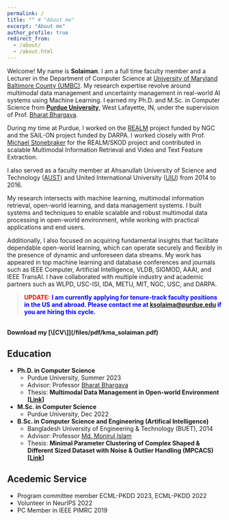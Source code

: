 ```yaml
---
permalink: /
title: "" # "About me"
excerpt: "About me"
author_profile: true
redirect_from: 
  - /about/
  - /about.html
---
```


Welcome! My name is **Solaiman**. I am a full time faculty member and a Lecturer in the Department of Computer Science at [University of Maryland Baltimore County (UMBC)](https://www.csee.umbc.edu/). My research expertise revolve around multimodal data management and uncertainty management in real-world AI systems using Machine Learning. I earned my Ph.D. and M.Sc. in Computer Science from [**Purdue University**](https://www.cs.purdue.edu/), West Lafayette, IN, under the supervision of Prof. [Bharat Bhargava](https://www.cs.purdue.edu/homes/bb/).

During my time at Purdue, I worked on the [REALM](https://news.northropgrumman.com/news/releases/northrop-grumman-launches-new-research-consortium-for-artificial-intelligence-and-machine-learning) project funded by NGC and the SAIL-ON project funded by DARPA. I worked closely with Prof. [Michael Stonebraker](https://www.csail.mit.edu/person/michael-stonebraker) for the REALM/SKOD project and contributed in scalable Multimodal Information Retrieval and Video and Text Feature Extraction. 
<!-- During the SAIL-ON project, I worked closely with Josh Alspector and rest of the Novelty Working Group (NWG) team on theories of novelty, including novelty detection, adaptation, and characterization in perception and planning domains. -->
<!--  -->
I also served as a faculty member at Ahsanullah University of Science and Technology ([AUST](https://www.aust.edu/cse)) and United International University ([UIU](https://www.uiu.ac.bd/)) from 2014 to 2016. 
<!-- My B.Sc. dissertation titled [‘Minimal Parameter Clustering of Complex Shaped Variable-sized Dataset (MPCACS)’](/files/publications/ug-thesis-2014.pdf) focused on unsupervised learning of complex datasets. -->

My research intersects with machine learning, multimodal information retrieval, open-world learning, and
data management systems. I built systems and techniques to enable scalable and robust multimodal data
processing in open-world environment, while working with practical applications and end users. 
<!-- Combining insights
from computer vision, nlp, representation learning, and information retrieval, I design techniques to enable practical
cross-modal retrieval system via feature-centered knowledge accumulation. -->
Additionally, I also focused on 
acquiring fundamental insights that facilitate dependable open-world learning, which can operate securely and
flexibly in the presence of dynamic and unforeseen data streams. My work has appeared in top machine learning and database conferences and journals such as IEEE Computer, Artificial Intelligence, VLDB, SIGMOD, AAAI, and IEEE TransAI.  I have collaborated with multiple industry and academic partners
such as WLPD, USC-ISI, IDA, METU, MIT, NGC, USC, and DARPA.

<!-- If you are interested in working with me and/or you are already a graduate student at UMBC, feel free to reach out. Undergraduate students can also reach out to me for senior thesis advising or independent work. I also recommend you take at least one of the Machine Learning or NLP or Deep Learning classes before getting into multimodal information retrieval or representation learning. -->

<!-- Welcome! My name is **Solaiman**. I earned my Ph.D. in Computer Science 
 from [**Purdue University**](https://www.cs.purdue.edu/), where my research centered on Multimodal Information Extraction and Situation-aware data recommendation in real-world applications. 
(http://purdue.edu/)
I was advised by Prof. [Bharat Bhargava](https://www.cs.purdue.edu/homes/bb/). 
During my Ph.D., I have worked closely with Prof. [Michael Stonebraker](https://www.csail.mit.edu/person/michael-stonebraker) for the [REALM/SKOD](https://news.northropgrumman.com/news/releases/northrop-grumman-launches-new-research-consortium-for-artificial-intelligence-and-machine-learning) project. -->
<!-- the A.M. Turing Award recipient Michael Stonebraker. -->
<!-- I earned my M.Sc. in Computer Science from Purdue University and my B.Sc. in [Computer Science & Engineering](https://cse.buet.ac.bd/) from [Bangladesh University of Engineering & Technology (BUET)](https://www.buet.ac.bd/web/#/) ([B.Sc. Dissertation](/files/publications/ug-thesis-2014.pdf)).  -->
<!-- I also served as a faculty member at Ahsanullah University of Science and Technology ([AUST](https://www.aust.edu/cse)) and United International University ([UIU](https://www.uiu.ac.bd/)). -->

<!-- My research interests revolve around heterogeneous data management in general, 
but the application areas of my work have been interdisciplinary, spanning from data discovery and novelty management to 
multimodal information retrieval, natural language processing, and video feature extraction. In collaboration with non-academic parties (e.g., West Lafayette Police Department, NGC), my systems are inspired by real-world use cases. 
<br>
I am interested in designing mechanisms for identifying patterns and novelties in heterogeneous data sources towards better understanding of the data, focusing on the explanability of the models to better use them for situational awareness.  -->



<!-- **Open To Work:**  -->
> <span style="color:red">**UPDATE:** </span><span style="color:blue"> **I am currently applying for tenure-track faculty positions in the US and abroad. Please contact me at [ksolaima@purdue.edu](mailto:ksolaima@purdue.edu) if you are hiring this cycle.** </span>
<br>
<i class="fas fa-fw fa-download" aria-hidden="true"></i> 
<b> Download my [\[CV\]](/files/pdf/kma_solaiman.pdf) 
<!-- [\[Research Statement\]](/files/pdf/Research_Statement.pdf) [\[Teaching Statement\]](/files/pdf/Teaching_Statement.pdf) [\[Diversity Statement\]](/files/pdf/Diversity_Statement.pdf) -->
</b> 
<!-- <br>  -->
<!-- <i class="fas fa-fw fa-envelope" aria-hidden="true"></i> <b>Please feel free to drop me an email at [ksolaima@purdue.edu](mailto:ksolaima@purdue.edu).</b> -->


## Education
- **Ph.D. in Computer Science**
  - Purdue University, Summer 2023 <!--(expected)-->
  - Advisor: Professor [Bharat Bhargava](https://www.cs.purdue.edu/homes/bb/)
  - Thesis: **Multimodal Data Management in Open-world Environment [[Link]](/files/publications/final-thesis-KMA-Solaiman-Jul-26-2023.pdf)**
- **M.Sc. in Computer Science**
  - Purdue University, Dec 2022
- **B.Sc. in Computer Science and Engineering (Artifical Intelligence)**
  - Bangladesh University of Engineering & Technology (BUET), 2014
  - Advisor: Professor [Md. Monirul Islam](https://cse.buet.ac.bd/faculty/facdetail.php?id=mdmonirulislam)
  - Thesis: **Minimal Parameter Clustering of Complex Shaped & Different Sized Dataset with Noise & Outlier Handling (MPCACS) [[Link]](/files/publications/ug-thesis-2014.pdf)**
  
<!-- Thesis Title: From Entity-Centric to Event-Centric Multimodal Knowledge Acquisition
  Thesis Committee: Shih-Fu Chang, Kyunghyun Cho, Jiawei Han, Chengxiang Zhai  -->

## Acedemic Service
 - Program committee member ECML-PKDD 2023, ECML-PKDD 2022
 - Volunteer in NeurIPS 2022
 - PC Member in IEEE PIMRC 2019


<!-- * [Profile](https://scholar.google.com/citations?user={{ site.data.scholar.id }})
* Citations: {{ site.data.scholar.citations }}
* h-index: {{ site.data.scholar.h_index }}
* i10-index: {{ site.data.scholar.i10_index }} -->
